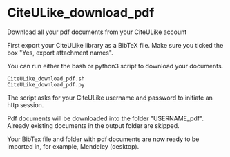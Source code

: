 # CiteULike_download_pdf

Download all your pdf documents from your CiteULike account 

First export your CiteULike library as a BibTeX file. Make sure you ticked the box "Yes, export attachment names".

You can run either the bash or python3 script to download your documents.

	CiteULike_download_pdf.sh
	CiteULike_download_pdf.py

The script asks for your CiteULike username and password to initiate an http session.

Pdf documents will be downloaded into the folder "USERNAME_pdf". Already existing documents in the output folder are skipped.


Your BibTex file and folder with pdf documents are now ready to be imported in, for example, Mendeley (desktop).
